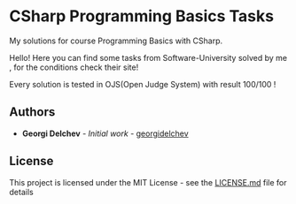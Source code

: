 # CSharp Programming Basics Tasks

My solutions for course Programming Basics with CSharp.

Hello! Here you can find some tasks from Software-University solved by me , for the conditions check their site! 

Every solution is tested in OJS(Open Judge System) with result 100/100 !

## Authors

* **Georgi Delchev** - *Initial work* - [georgidelchev](https://github.com/georgidelchev)

## License

This project is licensed under the MIT License - see the [LICENSE.md](LICENSE.md) file for details

